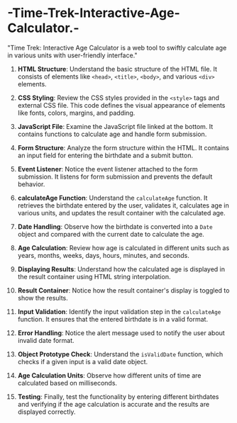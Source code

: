 # -Time-Trek-Interactive-Age-Calculator.-
"Time Trek: Interactive Age Calculator is a web tool to swiftly calculate age in various units with user-friendly interface."


1. **HTML Structure**: Understand the basic structure of the HTML file. It consists of elements like `<head>`, `<title>`, `<body>`, and various `<div>` elements.
  
2. **CSS Styling**: Review the CSS styles provided in the `<style>` tags and external CSS file. This code defines the visual appearance of elements like fonts, colors, margins, and padding.

3. **JavaScript File**: Examine the JavaScript file linked at the bottom. It contains functions to calculate age and handle form submission.

4. **Form Structure**: Analyze the form structure within the HTML. It contains an input field for entering the birthdate and a submit button.

5. **Event Listener**: Notice the event listener attached to the form submission. It listens for form submission and prevents the default behavior.

6. **calculateAge Function**: Understand the `calculateAge` function. It retrieves the birthdate entered by the user, validates it, calculates age in various units, and updates the result container with the calculated age.

7. **Date Handling**: Observe how the birthdate is converted into a `Date` object and compared with the current date to calculate the age.

8. **Age Calculation**: Review how age is calculated in different units such as years, months, weeks, days, hours, minutes, and seconds.

9. **Displaying Results**: Understand how the calculated age is displayed in the result container using HTML string interpolation.

10. **Result Container**: Notice how the result container's display is toggled to show the results.

11. **Input Validation**: Identify the input validation step in the `calculateAge` function. It ensures that the entered birthdate is in a valid format.

12. **Error Handling**: Notice the alert message used to notify the user about invalid date format.

13. **Object Prototype Check**: Understand the `isValidDate` function, which checks if a given input is a valid date object.

14. **Age Calculation Units**: Observe how different units of time are calculated based on milliseconds.

15. **Testing**: Finally, test the functionality by entering different birthdates and verifying if the age calculation is accurate and the results are displayed correctly.

